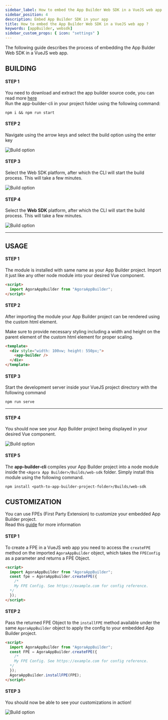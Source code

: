```yaml
---
sidebar_label: How to embed the App Builder Web SDK in a VueJS web app ?
sidebar_position: 4
description: Embed App Builder SDK in your app
title: How to embed the App Builder Web SDK in a VueJS web app ?
keywords: [appBuilder, websdk]
sidebar_custom_props: { icon: "settings" }
---
```


The following guide describes the process of embedding the App Bulder Web SDK in a VueJS web app.

## BUILDING

#### STEP 1

You need to download and extract the app builder source code, you can read more [here](/turn-key/quickstart)<br/> Run the app-builder-cli in your project folder using the following command:

```shell
npm i && npm run start
```

#### STEP 2

Navigate using the arrow keys and select the build option using the enter key

<image alt="Build option" lightImageSrc="sdk/vue/1.png" darkImageSrc="sdk/vue/1.png" />

#### STEP 3

Select the Web SDK platform, after which the CLI will start the build process. This will take a few minutes.

<image alt="Build option" lightImageSrc="sdk/vue/2.png" darkImageSrc="sdk/vue/2.png" />

#### STEP 4

Select the <strong>Web SDK</strong> platform, after which the CLI will start the build process. This will take a few minutes.

<image alt="Build option" lightImageSrc="sdk/vue/3.png" darkImageSrc="sdk/vue/3.png" />

<hr/>

## USAGE

#### STEP 1

The module is installed with same name as your App Builder project. Import it just like any other node module into your desired Vue component.

```html
<script>
  import AgoraAppBuilder from "AgoraAppBuilder";
</script>
```

#### STEP 2

After importing the module your App Builder project can be rendered using the <app-builder /> custom html element.

Make sure to provide necessary styling including a width and height on the parent element of the custom html element for proper scaling.

```html {2-4}
<template>
  <div style="width: 100vw; height: 550px;">
    <app-builder />
  </div>
</template>
```

#### STEP 3

Start the development server inside your VueJS project directory with the following command

`npm run serve`

<hr/>

#### STEP 4

You should now see your App Builder project being displayed in your desired Vue component.

<image alt="Build option" lightImageSrc="sdk/vue/5.png" darkImageSrc="sdk/vue/5.png" />

#### STEP 5

The **app-builder-cli** compiles your App Builder project into a node module inside the `<Agora App Builder>/Builds/web-sdk` folder. Simply install this module using the following command.

<!-- RHS -->

```shell
npm install <path-to-app-builder-project-folder>/Builds/web-sdk
```

## CUSTOMIZATION

You can use FPEs (First Party Extension) to customize your embedded App Builder project.<br/>
Read this [guide](/first-party-extension/quickstart) for more information

#### STEP 1

<!-- LHS -->

To create a FPE in a VueJS web app you need to access the `createFPE` method on the imported `AgoraAppBuilder` object, which takes the `FPEConfig` as a parameter and returns a FPE Object.

<!-- RHS -->

```html {3-7}
<script>
  import AgoraAppBuilder from "AgoraAppBuilder";
  const fpe = AgoraAppBuilder.createFPE({
    /*
    My FPE Config. See https://example.com for config reference.
  */
  });
</script>
```

#### STEP 2

<!-- LHS -->

Pass the returned FPE Object to the `installFPE` method available under the same `AgoraAppBuilder` object to apply the config to your embedded App Builder project.

<!-- RHS -->

```html {8}
<script>
  import AgoraAppBuilder from "AgoraAppBuilder";
  const FPE = AgoraAppBuilder.createFPE({
    /*
    My FPE Config. See https://example.com for config reference.
  */
  });
  AgoraAppBuilder.installFPE(FPE);
</script>
```

#### STEP 3

<!-- LHS -->

You should now be able to see your customizations in action!

<!-- RHS -->

<!-- ![Website with App Builder embedded customized](./6.png) -->
<image alt="Build option" lightImageSrc="sdk/vue/6.png" darkImageSrc="sdk/vue/6.png" />
